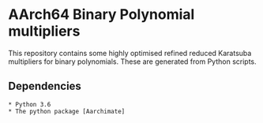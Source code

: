 # AArch64 Binary Polynomial multipliers

This repository contains some highly optimised refined reduced Karatsuba multipliers for binary polynomials.
These are generated from Python scripts.

## Dependencies

    * Python 3.6
    * The python package [Aarchimate]

[Aarchimate]: https://github.com/thomwiggers/aarchimate
